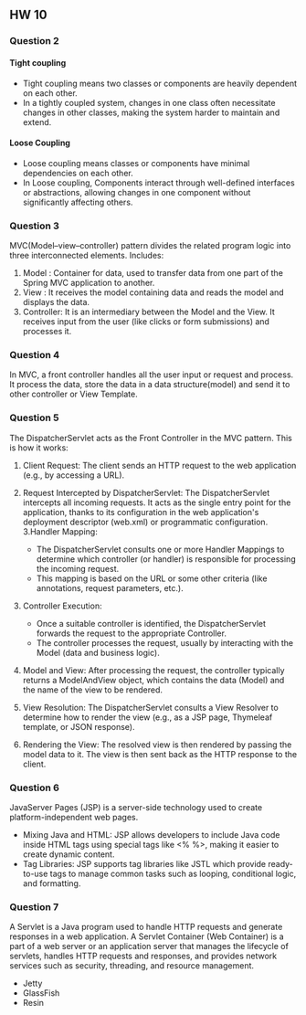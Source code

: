 ## HW 10

### Question 2
#### Tight coupling
* Tight coupling means two classes or components are heavily dependent on each other.
* In a tightly coupled system, changes in one class often necessitate changes in other classes, making the system harder to maintain and extend.
#### Loose Coupling
* Loose coupling means classes or components have minimal dependencies on each other.
* In Loose coupling, Components interact through well-defined interfaces or abstractions, allowing changes in one component without significantly affecting others.
  
### Question 3
MVC(Model–view–controller) pattern divides the related program logic into three interconnected elements. Includes:
1. Model : Container for data, used to transfer data from one part of the Spring MVC application to another.
2. View : It receives the model containing data and reads the model and displays the data.
3. Controller: It is an intermediary between the Model and the View. It receives input from the user (like clicks or form submissions) and processes it.

### Question 4
In MVC, a front controller handles all the user input or request and process. It process the data, store the data in a data structure(model) and send it to other controller or View Template.

### Question 5
The DispatcherServlet acts as the Front Controller in the MVC pattern. This is how it works:
1. Client Request: The client sends an HTTP request to the web application (e.g., by accessing a URL).

2. Request Intercepted by DispatcherServlet: The DispatcherServlet intercepts all incoming requests. It acts as the single entry point for the application, thanks to its configuration in the web application's deployment descriptor (web.xml) or programmatic configuration.
3.Handler Mapping:
    * The DispatcherServlet consults one or more Handler Mappings to determine which controller (or handler) is responsible for processing the incoming request.
    * This mapping is based on the URL or some other criteria (like annotations, request parameters, etc.).
4. Controller Execution:
    * Once a suitable controller is identified, the DispatcherServlet forwards the request to the appropriate Controller.
    * The controller processes the request, usually by interacting with the Model (data and business logic).
5. Model and View: After processing the request, the controller typically returns a ModelAndView object, which contains the data (Model) and the name of the view to be rendered.
6. View Resolution: The DispatcherServlet consults a View Resolver to determine how to render the view (e.g., as a JSP page, Thymeleaf template, or JSON response).
7. Rendering the View: The resolved view is then rendered by passing the model data to it. The view is then sent back as the HTTP response to the client.

### Question 6
JavaServer Pages (JSP) is a server-side technology used to create platform-independent web pages.
* Mixing Java and HTML: JSP allows developers to include Java code inside HTML tags using special tags like <% %>, making it easier to create dynamic content.
* Tag Libraries: JSP supports tag libraries like JSTL which provide ready-to-use tags to manage common tasks such as looping, conditional logic, and formatting.

### Question 7
A Servlet is a Java program used to handle HTTP requests and generate responses in a web application. 
A Servlet Container (Web Container) is a part of a web server or an application server that manages the lifecycle of servlets, handles HTTP requests and responses, and provides network services such as security, threading, and resource management.
* Jetty
* GlassFish
* Resin
